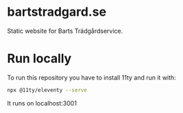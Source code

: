 # bartstradgard.se
 Static website for Barts Trädgårdservice.

 # Run locally
 To run this repository you have to install 11ty and run it with:

```sh
npx @11ty/eleventy --serve 
```

It runs on localhost:3001